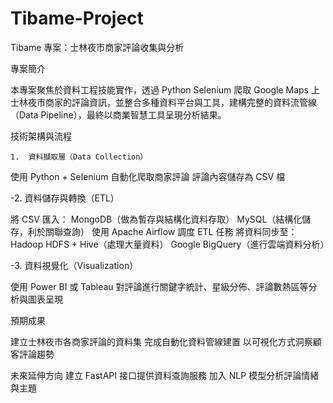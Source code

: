 # Tibame-Project 

Tibame 專案：士林夜市商家評論收集與分析

專案簡介

本專案聚焦於資料工程技能實作，透過 Python Selenium 爬取 Google Maps 上士林夜市商家的評論資訊，並整合多種資料平台與工具，建構完整的資料流管線（Data Pipeline），最終以商業智慧工具呈現分析結果。

技術架構與流程

    1.	資料擷取層（Data Collection）

  使用 Python + Selenium 自動化爬取商家評論
	 評論內容儲存為 CSV 檔

-2.	資料儲存與轉換（ETL）

 將 CSV 匯入：
	MongoDB（做為暫存與結構化資料存取）
	MySQL（結構化儲存，利於關聯查詢）
	使用 Apache Airflow 調度 ETL 任務
	將資料同步至：
	Hadoop HDFS + Hive（處理大量資料）
	Google BigQuery（進行雲端資料分析）

-3.	資料視覺化（Visualization）

 使用 Power BI 或 Tableau 對評論進行關鍵字統計、星級分佈、評論數熱區等分析與圖表呈現

 預期成果

 建立士林夜市各商家評論的資料集
 完成自動化資料管線建置
 以可視化方式洞察顧客評論趨勢

 未來延伸方向
 建立 FastAPI 接口提供資料查詢服務
 加入 NLP 模型分析評論情緒與主題
